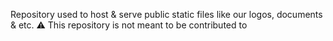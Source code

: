 Repository used to host & serve public static files like our logos, documents & etc.
:warning: This repository is not meant to be contributed to
